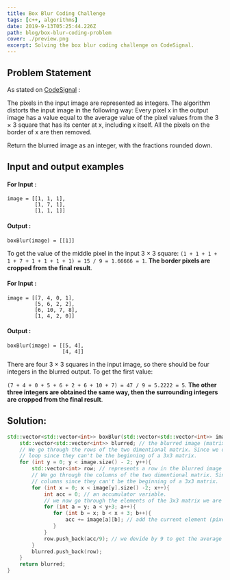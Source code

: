 ```yaml
---
title: Box Blur Coding Challenge
tags: [c++, algorithms]
date: 2019-9-13T05:25:44.226Z
path: blog/box-blur-coding-problem
cover: ./preview.png
excerpt: Solving the box blur coding challenge on CodeSignal.
---
```


## Problem Statement

As stated on [CodeSignal](https://app.codesignal.com/arcade/intro/level-5/5xPitc3yT3dqS7XkP) :

The pixels in the input image are represented as integers. The algorithm distorts the input image in the following way: Every pixel x in the output image has a value equal to the average value of the pixel values from the 3 × 3 square that has its center at x, including x itself. All the pixels on the border of x are then removed.

Return the blurred image as an integer, with the fractions rounded down.

## Input and output examples

#### For Input :

```
image = [[1, 1, 1],
         [1, 7, 1],
         [1, 1, 1]]
```

#### Output :

```
boxBlur(image) = [[1]]
```

To get the value of the middle pixel in the input 3 × 3 square: `(1 + 1 + 1 + 1 + 7 + 1 + 1 + 1 + 1) = 15 / 9 = 1.66666 = 1`. **The border pixels are cropped from the final result**.

#### For Input :

```
image = [[7, 4, 0, 1],
         [5, 6, 2, 2],
         [6, 10, 7, 8],
         [1, 4, 2, 0]]
```

#### Output :

```
boxBlur(image) = [[5, 4],
                  [4, 4]]
```

There are four 3 × 3 squares in the input image, so there should be four integers in the blurred output. To get the first value:

`(7 + 4 + 0 + 5 + 6 + 2 + 6 + 10 + 7) = 47 / 9 = 5.2222 = 5`. **The other three integers are obtained the same way, then the surrounding integers are cropped from the final result**.

## Solution:

```cpp
std::vector<std::vector<int>> boxBlur(std::vector<std::vector<int>> image) {
    std::vector<std::vector<int>> blurred; // the blurred image (matrix) that should be returned.
    // We go through the rows of the two dimentional matrix. Since we only care about 3x3 sub matricies we ignore the last two rows the
    // loop since they can't be the beginning of a 3x3 matrix.
    for (int y = 0; y < image.size() - 2; y++){
        std::vector<int> row; // represents a row in the blurred image (matrix) that should be returned.
        // We go through the columns of the two dimentional matrix. Since we only care about 3x3 matricies, we ignore the last two
        // columns since they can't be the beginning of a 3x3 matrix.
        for (int x = 0; x < image[y].size() -2; x++){
            int acc = 0; // an accumulator variable.
            // we now go through the elements of the 3x3 matrix we are on the beginning of.
            for (int a = y; a < y+3; a++){
               for (int b = x; b < x + 3; b++){
                   acc += image[a][b]; // add the current element (pixel) to the accumulator.
               }
            }
            row.push_back(acc/9); // we devide by 9 to get the average value for this 3x3 matrix.
        }
        blurred.push_back(row);
    }
    return blurred;
}
```
